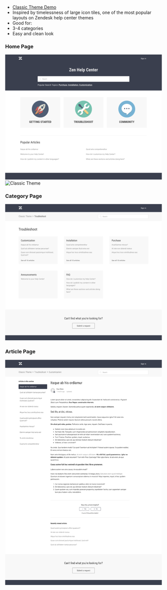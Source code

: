 - [Classic Theme Demo](https://classic-theme.zendesk.com/hc/en-us)
- Inspired by timelessness of large icon tiles, one of the most popular layouts on Zendesk help center themes
- Good for:
- 3-4 categories
- Easy and clean look

### Home Page

![Classic Theme](../screenshots/classic/home.png)
![Classic Theme](../screenshots/classic/home-2.png)

### Category Page

![Classic Theme](../screenshots/classic/category.png)

### Article Page

![Classic Theme](../screenshots/classic/article.png)
